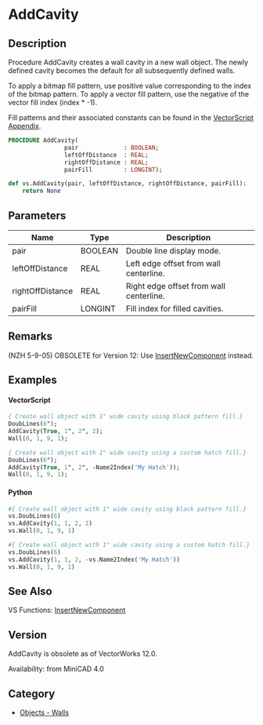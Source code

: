 # AddCavity

## Description
Procedure AddCavity creates a wall cavity in a new wall object. The newly defined cavity becomes the default for all subsequently defined walls.

To apply a bitmap fill pattern, use positive value corresponding to the index  of the bitmap pattern.  To apply a vector fill pattern, use the negative of the vector fill index (index * -1). 

Fill patterns and their associated constants can be found in the [VectorScript Appendix](../Appendix/pages/Appendix%20E%20-%20Miscellaneous%20Selectors.md#fill-patterns).

```pascal
PROCEDURE AddCavity(
				pair             : BOOLEAN;
				leftOffDistance  : REAL;
				rightOffDistance : REAL;
				pairFill         : LONGINT);
```

```python
def vs.AddCavity(pair, leftOffDistance, rightOffDistance, pairFill):
    return None
```

## Parameters
|Name|Type|Description|
|---|---|---|
|pair|BOOLEAN|Double line display mode.|
|leftOffDistance|REAL|Left edge offset from wall centerline.|
|rightOffDistance|REAL|Right edge offset from wall centerline.|
|pairFill|LONGINT|Fill index for filled cavities.|

## Remarks
(NZH 5-9-05) OBSOLETE for Version 12: Use [InsertNewComponent](InsertNewComponent.md) instead.

## Examples
#### VectorScript ####
```pascal
{ Create wall object with 1" wide cavity using black pattern fill.}
DoubLines(6");
AddCavity(True, 1", 2", 2);
Wall(0, 1, 9, 1);

{ Create wall object with 1" wide cavity using a custom hatch fill.}
DoubLines(6");
AddCavity(True, 1", 2", -Name2Index('My Hatch'));
Wall(0, 1, 9, 1);
```

#### Python ####
```python
#{ Create wall object with 1" wide cavity using black pattern fill.}
vs.DoubLines(6)
vs.AddCavity(1, 1, 2, 2)
vs.Wall(0, 1, 9, 1)

#{ Create wall object with 1" wide cavity using a custom hatch fill.}
vs.DoubLines(6)
vs.AddCavity(1, 1, 2, -vs.Name2Index('My Hatch'))
vs.Wall(0, 1, 9, 1)
```

## See Also
VS Functions:
[InsertNewComponent](InsertNewComponent.md)

## Version
AddCavity is obsolete as of VectorWorks 12.0.

Availability: from MiniCAD 4.0

## Category
* [Objects - Walls](../Categories/Objects%20-%20Walls.md)
